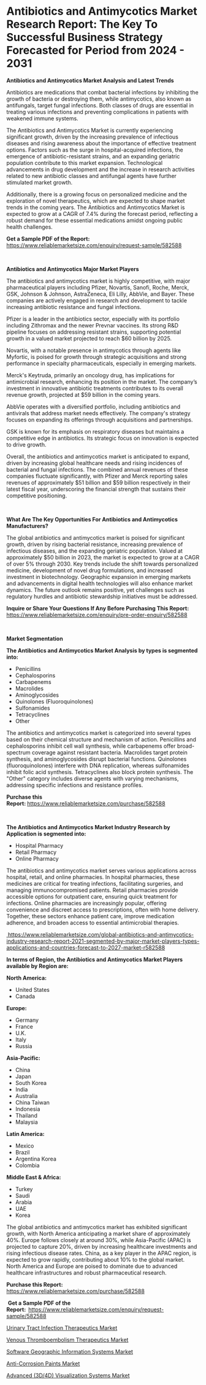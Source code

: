 <p><h1>Antibiotics and Antimycotics Market Research Report: The Key To Successful Business Strategy Forecasted for Period from 2024 - 2031</h1></p><p><strong>Antibiotics and Antimycotics Market Analysis and Latest Trends</strong></p>
<p><p>Antibiotics are medications that combat bacterial infections by inhibiting the growth of bacteria or destroying them, while antimycotics, also known as antifungals, target fungal infections. Both classes of drugs are essential in treating various infections and preventing complications in patients with weakened immune systems.</p><p>The Antibiotics and Antimycotics Market is currently experiencing significant growth, driven by the increasing prevalence of infectious diseases and rising awareness about the importance of effective treatment options. Factors such as the surge in hospital-acquired infections, the emergence of antibiotic-resistant strains, and an expanding geriatric population contribute to this market expansion. Technological advancements in drug development and the increase in research activities related to new antibiotic classes and antifungal agents have further stimulated market growth.</p><p>Additionally, there is a growing focus on personalized medicine and the exploration of novel therapeutics, which are expected to shape market trends in the coming years. The Antibiotics and Antimycotics Market is expected to grow at a CAGR of 7.4% during the forecast period, reflecting a robust demand for these essential medications amidst ongoing public health challenges.</p></p>
<p><strong>Get a Sample PDF of the Report:&nbsp;</strong> <a href="https://www.reliablemarketsize.com/enquiry/request-sample/582588?utm_campaign=1840&utm_medium=2&utm_source=Github&utm_content=ia&utm_term=09122024&utm_id=antibiotics-and-antimycotics">https://www.reliablemarketsize.com/enquiry/request-sample/582588</a></p>
<p>&nbsp;</p>
<p><strong>Antibiotics and Antimycotics Major Market Players</strong></p>
<p><p>The antibiotics and antimycotics market is highly competitive, with major pharmaceutical players including Pfizer, Novartis, Sanofi, Roche, Merck, GSK, Johnson & Johnson, AstraZeneca, Eli Lilly, AbbVie, and Bayer. These companies are actively engaged in research and development to tackle increasing antibiotic resistance and fungal infections.</p><p>Pfizer is a leader in the antibiotics sector, especially with its portfolio including Zithromax and the newer Prevnar vaccines. Its strong R&D pipeline focuses on addressing resistant strains, supporting potential growth in a valued market projected to reach $60 billion by 2025.</p><p>Novartis, with a notable presence in antimycotics through agents like Myfortic, is poised for growth through strategic acquisitions and strong performance in specialty pharmaceuticals, especially in emerging markets.</p><p>Merck's Keytruda, primarily an oncology drug, has implications for antimicrobial research, enhancing its position in the market. The company’s investment in innovative antibiotic treatments contributes to its overall revenue growth, projected at $59 billion in the coming years.</p><p>AbbVie operates with a diversified portfolio, including antibiotics and antivirals that address market needs effectively. The company's strategy focuses on expanding its offerings through acquisitions and partnerships.</p><p>GSK is known for its emphasis on respiratory diseases but maintains a competitive edge in antibiotics. Its strategic focus on innovation is expected to drive growth.</p><p>Overall, the antibiotics and antimycotics market is anticipated to expand, driven by increasing global healthcare needs and rising incidences of bacterial and fungal infections. The combined annual revenues of these companies fluctuate significantly, with Pfizer and Merck reporting sales revenues of approximately $51 billion and $59 billion respectively in their latest fiscal year, underscoring the financial strength that sustains their competitive positioning.</p></p>
<p>&nbsp;</p>
<p><strong>What Are The Key Opportunities For Antibiotics and Antimycotics Manufacturers?</strong></p>
<p><p>The global antibiotics and antimycotics market is poised for significant growth, driven by rising bacterial resistance, increasing prevalence of infectious diseases, and the expanding geriatric population. Valued at approximately $50 billion in 2023, the market is expected to grow at a CAGR of over 5% through 2030. Key trends include the shift towards personalized medicine, development of novel drug formulations, and increased investment in biotechnology. Geographic expansion in emerging markets and advancements in digital health technologies will also enhance market dynamics. The future outlook remains positive, yet challenges such as regulatory hurdles and antibiotic stewardship initiatives must be addressed.</p></p>
<p><strong>Inquire or Share Your Questions If Any Before Purchasing This Report:</strong> <a href="https://www.reliablemarketsize.com/enquiry/pre-order-enquiry/582588?utm_campaign=1840&utm_medium=2&utm_source=Github&utm_content=ia&utm_term=09122024&utm_id=antibiotics-and-antimycotics">https://www.reliablemarketsize.com/enquiry/pre-order-enquiry/582588</a></p>
<p>&nbsp;</p>
<p><strong>Market Segmentation</strong></p>
<p><strong>The Antibiotics and Antimycotics Market Analysis by types is segmented into:</strong></p>
<p><ul><li>Penicillins</li><li>Cephalosporins</li><li>Carbapenems</li><li>Macrolides</li><li>Aminoglycosides</li><li>Quinolones (Fluoroquinolones)</li><li>Sulfonamides</li><li>Tetracyclines</li><li>Other</li></ul></p>
<p><p>The antibiotics and antimycotics market is categorized into several types based on their chemical structure and mechanism of action. Penicillins and cephalosporins inhibit cell wall synthesis, while carbapenems offer broad-spectrum coverage against resistant bacteria. Macrolides target protein synthesis, and aminoglycosides disrupt bacterial functions. Quinolones (fluoroquinolones) interfere with DNA replication, whereas sulfonamides inhibit folic acid synthesis. Tetracyclines also block protein synthesis. The "Other" category includes diverse agents with varying mechanisms, addressing specific infections and resistance profiles.</p></p>
<p><strong>Purchase this Report:&nbsp;</strong><a href="https://www.reliablemarketsize.com/purchase/582588?utm_campaign=1840&utm_medium=2&utm_source=Github&utm_content=ia&utm_term=09122024&utm_id=antibiotics-and-antimycotics">https://www.reliablemarketsize.com/purchase/582588</a></p>
<p>&nbsp;</p>
<p><strong>The Antibiotics and Antimycotics Market Industry Research by Application is segmented into:</strong></p>
<p><ul><li>Hospital Pharmacy</li><li>Retail Pharmacy</li><li>Online Pharmacy</li></ul></p>
<p><p>The antibiotics and antimycotics market serves various applications across hospital, retail, and online pharmacies. In hospital pharmacies, these medicines are critical for treating infections, facilitating surgeries, and managing immunocompromised patients. Retail pharmacies provide accessible options for outpatient care, ensuring quick treatment for infections. Online pharmacies are increasingly popular, offering convenience and discreet access to prescriptions, often with home delivery. Together, these sectors enhance patient care, improve medication adherence, and broaden access to essential antimicrobial therapies.</p></p>
<p><a href="https://www.reliablemarketsize.com/global-antibiotics-and-antimycotics-industry-research-report-2021-segmented-by-major-market-players-types-applications-and-countries-forecast-to-2027-market-r582588?utm_campaign=1840&utm_medium=2&utm_source=Github&utm_content=ia&utm_term=09122024&utm_id=antibiotics-and-antimycotics">&nbsp;https://www.reliablemarketsize.com/global-antibiotics-and-antimycotics-industry-research-report-2021-segmented-by-major-market-players-types-applications-and-countries-forecast-to-2027-market-r582588</a></p>
<p><strong>In terms of Region, the Antibiotics and Antimycotics Market Players available by Region are:</strong></p>
<p>
    <p> <strong> North America: </strong>
        <ul>
            <li>United States</li>
            <li>Canada</li>
        </ul>
        </p> 
    <p> <strong> Europe: </strong>
        <ul>
            <li>Germany</li>
            <li>France</li>
            <li>U.K.</li>
            <li>Italy</li>
            <li>Russia</li>
        </ul>
        </p> 
    <p> <strong> Asia-Pacific: </strong>
        <ul>
            <li>China</li>
            <li>Japan</li>
            <li>South Korea</li>
            <li>India</li>
            <li>Australia</li>
            <li>China Taiwan</li>
            <li>Indonesia</li>
            <li>Thailand</li>
            <li>Malaysia</li>
        </ul>
        </p> 
    <p> <strong> Latin America: </strong>
        <ul>
            <li>Mexico</li>
            <li>Brazil</li>
            <li>Argentina Korea</li>
            <li>Colombia</li>
        </ul>
        </p> 
    <p> <strong> Middle East & Africa: </strong>
        <ul>
            <li>Turkey</li>
            <li>Saudi</li>
            <li>Arabia</li>
            <li>UAE</li>
            <li>Korea</li>
        </ul>
    </p>
    </p>
<p><p>The global antibiotics and antimycotics market has exhibited significant growth, with North America anticipating a market share of approximately 40%. Europe follows closely at around 30%, while Asia-Pacific (APAC) is projected to capture 20%, driven by increasing healthcare investments and rising infectious disease rates. China, as a key player in the APAC region, is expected to grow rapidly, contributing about 10% to the global market. North America and Europe are poised to dominate due to advanced healthcare infrastructures and robust pharmaceutical research.</p></p>
<p><strong>Purchase this Report: </strong><a href="https://www.reliablemarketsize.com/purchase/582588?utm_campaign=1840&utm_medium=2&utm_source=Github&utm_content=ia&utm_term=09122024&utm_id=antibiotics-and-antimycotics">https://www.reliablemarketsize.com/purchase/582588</a></p>
<p>&nbsp;<strong>Get a Sample PDF of the Report:&nbsp;&nbsp;</strong><a href="https://www.reliablemarketsize.com/enquiry/request-sample/582588?utm_campaign=1840&utm_medium=2&utm_source=Github&utm_content=ia&utm_term=09122024&utm_id=antibiotics-and-antimycotics">https://www.reliablemarketsize.com/enquiry/request-sample/582588</a></p>
<p><strong></strong></p>
<p><p><a href="https://www.linkedin.com/pulse/revenue-insights-growth-forecast-urinary-tract-infection-therapeutics-74ric?utm_campaign=1840&utm_medium=2&utm_source=Github&utm_content=ia&utm_term=09122024&utm_id=antibiotics-and-antimycotics">Urinary Tract Infection Therapeutics Market</a></p><p><a href="https://www.linkedin.com/pulse/venous-thromboembolism-therapeutics-market-forecast-future-b63jc?utm_campaign=1840&utm_medium=2&utm_source=Github&utm_content=ia&utm_term=09122024&utm_id=antibiotics-and-antimycotics">Venous Thromboembolism Therapeutics Market</a></p><p><a href="https://www.linkedin.com/pulse/global-software-geographic-information-systems-market-size-cenof?utm_campaign=1840&utm_medium=2&utm_source=Github&utm_content=ia&utm_term=09122024&utm_id=antibiotics-and-antimycotics">Software Geographic Information Systems Market</a></p><p><a href="https://www.linkedin.com/pulse/anti-corrosion-paints-market-outlook-projected-growth-zev8e?utm_campaign=1840&utm_medium=2&utm_source=Github&utm_content=ia&utm_term=09122024&utm_id=antibiotics-and-antimycotics">Anti-Corrosion Paints Market</a></p><p><a href="https://www.linkedin.com/pulse/market-dynamics-advanced-3d4d-visualization-systems-industry-forecast-ocsbc?utm_campaign=1840&utm_medium=2&utm_source=Github&utm_content=ia&utm_term=09122024&utm_id=antibiotics-and-antimycotics">Advanced (3D/4D) Visualization Systems Market</a></p></p>